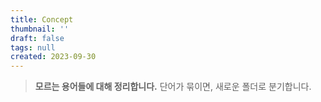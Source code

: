 ```yaml
---
title: Concept
thumbnail: ''
draft: false
tags: null
created: 2023-09-30
---
```



 > 
 > **모르는 용어들에 대해 정리합니다.** 단어가 묶이면, 새로운 폴더로 분기합니다.
